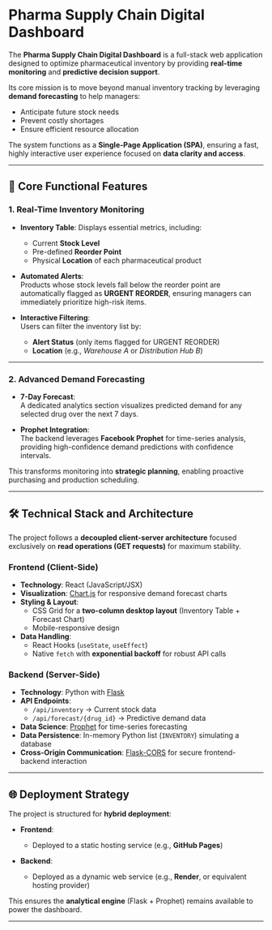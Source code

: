 # Pharma Supply Chain Digital Dashboard

The **Pharma Supply Chain Digital Dashboard** is a full-stack web application designed to optimize pharmaceutical inventory by providing **real-time monitoring** and **predictive decision support**.  

Its core mission is to move beyond manual inventory tracking by leveraging **demand forecasting** to help managers:
- Anticipate future stock needs  
- Prevent costly shortages  
- Ensure efficient resource allocation  

The system functions as a **Single-Page Application (SPA)**, ensuring a fast, highly interactive user experience focused on **data clarity and access**.

---

## 🚀 Core Functional Features

### 1. Real-Time Inventory Monitoring
- **Inventory Table**: Displays essential metrics, including:
  - Current **Stock Level**
  - Pre-defined **Reorder Point**
  - Physical **Location** of each pharmaceutical product  

- **Automated Alerts**:  
  Products whose stock levels fall below the reorder point are automatically flagged as **URGENT REORDER**, ensuring managers can immediately prioritize high-risk items.  

- **Interactive Filtering**:  
  Users can filter the inventory list by:
  - **Alert Status** (only items flagged for URGENT REORDER)  
  - **Location** (e.g., *Warehouse A* or *Distribution Hub B*)  

---

### 2. Advanced Demand Forecasting
- **7-Day Forecast**:  
  A dedicated analytics section visualizes predicted demand for any selected drug over the next 7 days.  

- **Prophet Integration**:  
  The backend leverages **Facebook Prophet** for time-series analysis, providing high-confidence demand predictions with confidence intervals.  

This transforms monitoring into **strategic planning**, enabling proactive purchasing and production scheduling.  

---

## 🛠️ Technical Stack and Architecture

The project follows a **decoupled client-server architecture** focused exclusively on **read operations (GET requests)** for maximum stability.  

### Frontend (Client-Side)
- **Technology**: React (JavaScript/JSX)  
- **Visualization**: [Chart.js](https://www.chartjs.org/) for responsive demand forecast charts  
- **Styling & Layout**:  
  - CSS Grid for a **two-column desktop layout** (Inventory Table + Forecast Chart)  
  - Mobile-responsive design  
- **Data Handling**:  
  - React Hooks (`useState`, `useEffect`)  
  - Native `fetch` with **exponential backoff** for robust API calls  

### Backend (Server-Side)
- **Technology**: Python with [Flask](https://flask.palletsprojects.com/)  
- **API Endpoints**:  
  - `/api/inventory` → Current stock data  
  - `/api/forecast/{drug_id}` → Predictive demand data  
- **Data Science**: [Prophet](https://facebook.github.io/prophet/) for time-series forecasting  
- **Data Persistence**: In-memory Python list (`INVENTORY`) simulating a database  
- **Cross-Origin Communication**: [Flask-CORS](https://flask-cors.readthedocs.io/) for secure frontend-backend interaction  

---

## 🌐 Deployment Strategy

The project is structured for **hybrid deployment**:

- **Frontend**:  
  - Deployed to a static hosting service (e.g., **GitHub Pages**)  

- **Backend**:  
  - Deployed as a dynamic web service (e.g., **Render**, or equivalent hosting provider)  

This ensures the **analytical engine** (Flask + Prophet) remains available to power the dashboard.  

---
